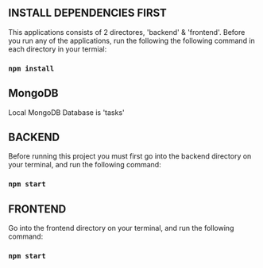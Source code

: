 
## INSTALL DEPENDENCIES FIRST
This applications consists of 2 directores, 'backend' & 'frontend'.
Before you run any of the applications, run the following the following command in each directory in your termial:

### `npm install`

## MongoDB

Local MongoDB Database is 'tasks'

## BACKEND

Before running this project you must first go into the backend directory on your terminal, and run the following command:

### `npm start`


## FRONTEND

Go into the frontend directory on your terminal, and run the following command:

### `npm start`
